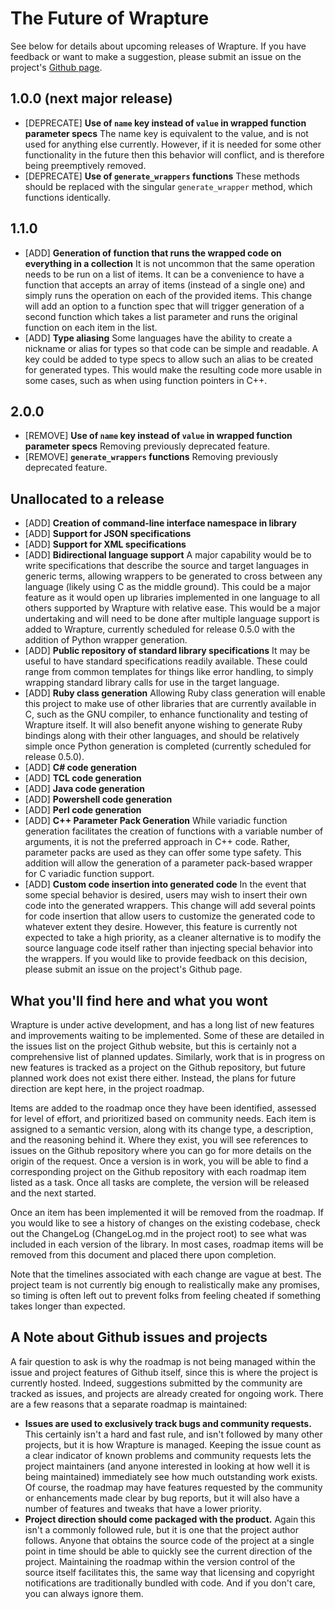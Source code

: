 # The Future of Wrapture

See below for details about upcoming releases of Wrapture. If you have feedback
or want to make a suggestion, please submit an issue on the project's
[Github page](https://github.com/goatshriek/wrapture).

## 1.0.0 (next major release)
 * [DEPRECATE] **Use of `name` key instead of `value` in wrapped function
   parameter specs**
   The name key is equivalent to the value, and is not used for anything else
   currently. However, if it is needed for some other functionality in the
   future then this behavior will conflict, and is therefore being preemptively
   removed.
 * [DEPRECATE] **Use of `generate_wrappers` functions**
   These methods should be replaced with the singular `generate_wrapper` method,
   which functions identically.

## 1.1.0
 * [ADD] **Generation of function that runs the wrapped code on everything in a
   collection**
   It is not uncommon that the same operation needs to be run on a list of
   items. It can be a convenience to have a function that accepts an array of
   items (instead of a single one) and simply runs the operation on each of the
   provided items. This change will add an option to a function spec that will
   trigger generation of a second function which takes a list parameter and runs
   the original function on each item in the list.
 * [ADD] **Type aliasing**
   Some languages have the ability to create a nickname or alias for types so
   that code can be simple and readable. A key could be added to type specs to
   allow such an alias to be created for generated types. This would make the
   resulting code more usable in some cases, such as when using function
   pointers in C++.

## 2.0.0
 * [REMOVE] **Use of `name` key instead of `value` in wrapped function parameter
   specs**
   Removing previously deprecated feature.
 * [REMOVE] **`generate_wrappers` functions**
   Removing previously deprecated feature.

## Unallocated to a release
 * [ADD] **Creation of command-line interface namespace in library**
 * [ADD] **Support for JSON specifications**
 * [ADD] **Support for XML specifications**
 * [ADD] **Bidirectional language support**
   A major capability would be to write specifications that describe the source
   and target languages in generic terms, allowing wrappers to be generated to
   cross between any language (likely using C as the middle ground). This could
   be a major feature as it would open up libraries implemented in one language
   to all others supported by Wrapture with relative ease. This would be a major
   undertaking and will need to be done after multiple language support is added
   to Wrapture, currently scheduled for release 0.5.0 with the addition of
   Python wrapper generation.
 * [ADD] **Public repository of standard library specifications**
   It may be useful to have standard specifications readily available. These
   could range from common templates for things like error handling, to simply
   wrapping standard library calls for use in the target language.
 * [ADD] **Ruby class generation**
   Allowing Ruby class generation will enable this project to make use of other
   libraries that are currently available in C, such as the GNU compiler, to
   enhance functionality and testing of Wrapture itself. It will also benefit
   anyone wishing to generate Ruby bindings along with their other languages,
   and should be relatively simple once Python generation is completed
   (currently scheduled for release 0.5.0).
 * [ADD] **C# code generation**
 * [ADD] **TCL code generation**
 * [ADD] **Java code generation**
 * [ADD] **Powershell code generation**
 * [ADD] **Perl code generation**
 * [ADD] **C++ Parameter Pack Generation**
   While variadic function generation facilitates the creation of functions with
   a variable number of arguments, it is not the preferred approach in C++ code.
   Rather, parameter packs are used as they can offer some type safety. This
   addition will allow the generation of a parameter pack-based wrapper for C
   variadic function support.
 * [ADD] **Custom code insertion into generated code**
   In the event that some special behavior is desired, users may wish to insert
   their own code into the generated wrappers. This change will add several
   points for code insertion that allow users to customize the generated code to
   whatever extent they desire. However, this feature is currently not expected
   to take a high priority, as a cleaner alternative is to modify the source
   language code itself rather than injecting special behavior into the
   wrappers. If you would like to provide feedback on this decision, please
   submit an issue on the project's Github page.


## What you'll find here and what you wont
Wrapture is under active development, and has a long list of new features and
improvements waiting to be implemented. Some of these are detailed in the issues
list on the project Github website, but this is certainly not a comprehensive
list of planned updates. Similarly, work that is in progress on new features is
tracked as a project on the Github repository, but future planned work does not
exist there either. Instead, the plans for future direction are kept here, in
the project roadmap.

Items are added to the roadmap once they have been identified, assessed for
level of effort, and prioritized based on community needs. Each item is assigned
to a semantic version, along with its change type, a description, and the
reasoning behind it. Where they exist, you will see references to issues on the
Github repository where you can go for more details on the origin of the
request. Once a version is in work, you will be able to find a corresponding
project on the Github repository with each roadmap item listed as a task. Once
all tasks are complete, the version will be released and the next started.

Once an item has been implemented it will be removed from the roadmap. If you
would like to see a history of changes on the existing codebase, check out the
ChangeLog (ChangeLog.md in the project root) to see what was included in each
version of the library. In most cases, roadmap items will be removed from this
document and placed there upon completion.

Note that the timelines associated with each change are vague at best. The
project team is not currently big enough to realistically make any promises, so
timing is often left out to prevent folks from feeling cheated if something
takes longer than expected.


## A Note about Github issues and projects

A fair question to ask is why the roadmap is not being managed within the issue
and project features of Github itself, since this is where the project is
currently hosted. Indeed, suggestions submitted by the community are tracked as
issues, and projects are already created for ongoing work. There are a few
reasons that a separate roadmap is maintained:
 * **Issues are used to exclusively track bugs and community requests.**
   This certainly isn't a hard and fast rule, and isn't followed by many other
   projects, but it is how Wrapture is managed. Keeping the issue count as a
   clear indicator of known problems and community requests lets the project
   maintainers (and anyone interested in looking at how well it is being
   maintained) immediately see how much outstanding work exists. Of course,
   the roadmap may have features requested by the community or enhancements made
   clear by bug reports, but it will also have a number of features and tweaks
   that have a lower priority.
 * **Project direction should come packaged with the product.**
   Again this isn't a commonly followed rule, but it is one that the project
   author follows. Anyone that obtains the source code of the project at a
   single point in time should be able to quickly see the current direction of
   the project. Maintaining the roadmap within the version control of the source
   itself facilitates this, the same way that licensing and copyright
   notifications are traditionally bundled with code. And if you don't care,
   you can always ignore them.
